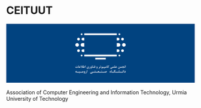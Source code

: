 # CEITUUT

![ceituut image](/images/ceituut.png)

Association of Computer Engineering and Information Technology, Urmia University of Technology
